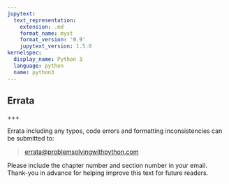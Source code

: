 ```yaml
---
jupytext:
  text_representation:
    extension: .md
    format_name: myst
    format_version: '0.9'
    jupytext_version: 1.5.0
kernelspec:
  display_name: Python 3
  language: python
  name: python3
---
```


## Errata

+++

Errata including any typos, code errors and formatting inconsistencies can be submitted to:

 > errata@problemsolvingwithpython.com
 
Please include the chapter number and section number in your email. Thank-you in advance for helping improve this text for future readers.

```{code-cell} ipython3

```

